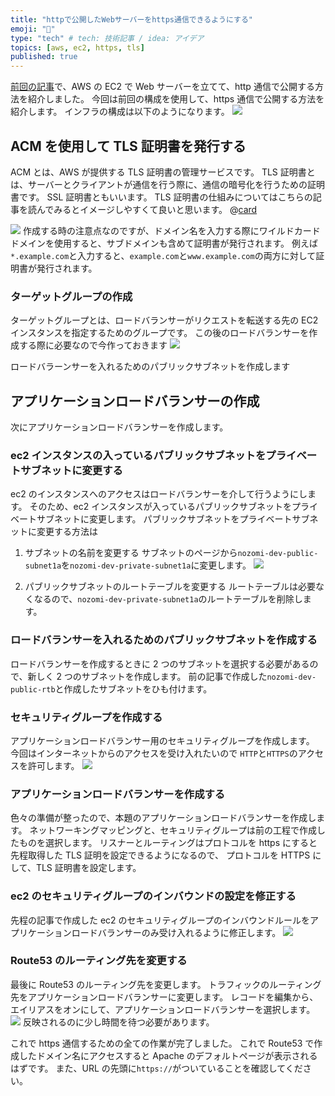 ```yaml
---
title: "httpで公開したWebサーバーをhttps通信できるようにする"
emoji: "📝"
type: "tech" # tech: 技術記事 / idea: アイデア
topics: [aws, ec2, https, tls]
published: true
---
```


[前回の記事](https://zenn.dev/nozomi_iida/articles/20220213_to_dns_with_aws)で、AWS の EC2 で Web サーバーを立てて、http 通信で公開する方法を紹介しました。
今回は前回の構成を使用して、https 通信で公開する方法を紹介します。
インフラの構成は以下のようになります。
![](https://storage.googleapis.com/zenn-user-upload/f6726d6d264c-20230224.png)

## ACM を使用して TLS 証明書を発行する

ACM とは、AWS が提供する TLS 証明書の管理サービスです。
TLS 証明書とは、サーバーとクライアントが通信を行う際に、通信の暗号化を行うための証明書です。
SSL 証明書ともいいます。
TLS 証明書の仕組みについてはこちらの記事を読んでみるとイメージしやすくて良いと思います。
@[card](https://wa3.i-3-i.info/word1836.html)

![](https://storage.googleapis.com/zenn-user-upload/477611b44e4e-20230224.png)
作成する時の注意点なのですが、ドメイン名を入力する際にワイルドカードドメインを使用すると、サブドメインも含めて証明書が発行されます。
例えば`*.example.com`と入力すると、`example.com`と`www.example.com`の両方に対して証明書が発行されます。

### ターゲットグループの作成

ターゲットグループとは、ロードバランサーがリクエストを転送する先の EC2 インスタンスを指定するためのグループです。
この後のロードバランサーを作成する際に必要なので今作っておきます
![](https://storage.googleapis.com/zenn-user-upload/35b9a946381a-20230301.png)

ロードバラーンサーを入れるためのパブリックサブネットを作成します

## アプリケーションロードバランサーの作成

次にアプリケーションロードバランサーを作成します。

### ec2 インスタンスの入っているパブリックサブネットをプライベートサブネットに変更する

ec2 のインスタンスへのアクセスはロードバランサーを介して行うようにします。
そのため、ec2 インスタンスが入っているパブリックサブネットをプライベートサブネットに変更します。
パブリックサブネットをプライベートサブネットに変更する方法は

1. サブネットの名前を変更する
   サブネットのページから`nozomi-dev-public-subnet1a`を`nozomi-dev-private-subnet1a`に変更します。
   ![](https://storage.googleapis.com/zenn-user-upload/32304a4f73f2-20230301.png)

2. パブリックサブネットのルートテーブルを変更する
   ルートテーブルは必要なくなるので、`nozomi-dev-private-subnet1a`のルートテーブルを削除します。

### ロードバランサーを入れるためのパブリックサブネットを作成する

ロードバランサーを作成するときに 2 つのサブネットを選択する必要があるので、新しく 2 つのサブネットを作成します。
前の記事で作成した`nozomi-dev-public-rtb`と作成したサブネットをひも付けます。

### セキュリティグループを作成する

アプリケーションロードバランサー用のセキュリティグループを作成します。
今回はインターネットからのアクセスを受け入れたいので `HTTP`と`HTTPS`のアクセスを許可します。
![](https://storage.googleapis.com/zenn-user-upload/b189ac6c5c84-20230302.png)

### アプリケーションロードバランサーを作成する

色々の準備が整ったので、本題のアプリケーションロードバランサーを作成します。
ネットワーキングマッピングと、セキュリティグループは前の工程で作成したものを選択します。
リスナーとルーティングはプロトコルを https にすると先程取得した TLS 証明を設定できるようになるので、
プロトコルを HTTPS にして、TLS 証明書を設定します。

### ec2 のセキュリティグループのインバウンドの設定を修正する

先程の記事で作成した ec2 のセキュリティグループのインバウンドルールをアプリケーションロードバランサーのみ受け入れるように修正します。
![](https://storage.googleapis.com/zenn-user-upload/8d22975ae534-20230306.png)

### Route53 のルーティング先を変更する

最後に Route53 のルーティング先を変更します。
トラフィックのルーティング先をアプリケーションロードバランサーに変更します。
レコードを編集から、エイリアスをオンにして、アプリケーションロードバランサーを選択します。
![](https://storage.googleapis.com/zenn-user-upload/690c387a2a98-20230306.png)
反映されるのに少し時間を待つ必要があります。

これで https 通信するための全ての作業が完了しました。
これで Route53 で作成したドメイン名にアクセスすると Apache のデフォルトページが表示されるはずです。
また、URL の先頭に`https://`がついていることを確認してください。
